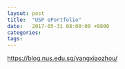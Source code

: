 ```yaml
---
layout: post
title:  "USP ePortfolio"
date:   2017-05-31 08:00:00 +0800
categories: 
tags:  
---
```


https://blog.nus.edu.sg/yangxiaozhou/